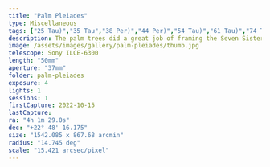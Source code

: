 ```yaml
---
title: "Palm Pleiades"
type: Miscellaneous
tags: ["25 Tau)","35 Tau","38 Per)","44 Per)","54 Tau)","61 Tau)","74 Tau)","Alatik (ο Per","Ati","Barnard's Merope Nebula","Hyadum I (γ Tau","Hyadum II (δ1 Tau","IC341","IC349","IC353","IC354","IC360","Maia Nebula","Merope Nebula","NGC1432","NGC1435","Oculus Boreus (ε Tau","Part of the constellation Perseus (Per)","Part of the constellation Taurus (Tau)","The star Ain","The star Alcyone (η Tau","The star Atik","The star Atik (ζ Per","The star Atlas (27 Tau)","The star Electra (17 Tau)","The star Merope (23 Tau)","The star Prima Hyadum","The star Secunda Hyadum","The star λ Tau"]
description: The palm trees did a great job of framing the Seven Sisters from Grand Cayman.
image: /assets/images/gallery/palm-pleiades/thumb.jpg
telescope: Sony ILCE-6300
length: "50mm"
aperture: "37mm"
folder: palm-pleiades
exposure: 4
lights: 1
sessions: 1 
firstCapture: 2022-10-15 
lastCapture:
ra: "4h 1m 29.0s"
dec: "+22° 48' 16.175"
size: "1542.085 x 867.68 arcmin"
radius: "14.745 deg"
scale: "15.421 arcsec/pixel"
---
```

